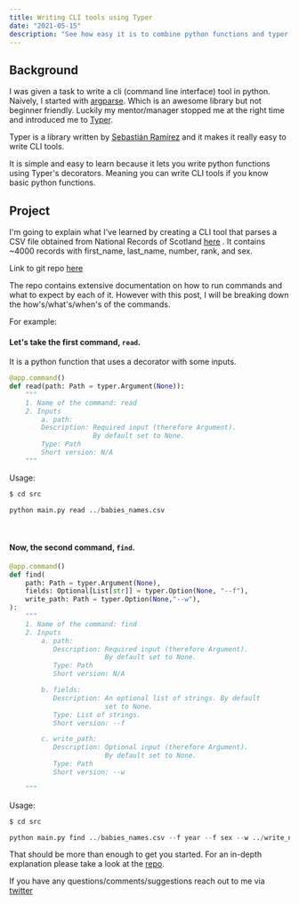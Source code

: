 ```yaml
---
title: Writing CLI tools using Typer
date: "2021-05-15"
description: "See how easy it is to combine python functions and typer's decorators to create cli tools."
---
```


## Background

I was given a task to write a cli (command line interface) tool in python. Naively, I started with [argparse](https://docs.python.org/3/library/argparse.html). Which is an awesome library but not beginner friendly. Luckily my mentor/manager stopped me at the right time and introduced me to [Typer](https://typer.tiangolo.com/).

Typer is a library written by [Sebastián Ramírez](https://twitter.com/tiangolo?lang=en) and it makes it really easy to write CLI tools.

It is simple and easy to learn because it lets you write python functions using Typer's decorators. Meaning you can write CLI tools if you know basic python functions.

## Project

I'm going to explain what I've learned by creating a CLI tool that parses a CSV file obtained from National Records of Scotland [here](https://www.nrscotland.gov.uk/statistics-and-data/statistics/statistics-by-theme/vital-events/names/babies-first-names/babies-first-names-summary-records-comma-separated-value-csv-format)
. It contains ~4000 records with first_name, last_name, number, rank, and sex. 

Link to git repo [here](https://github.com/tahakhan0/CLI-Tool)

The repo contains extensive documentation on how to run commands and what to expect by each of it. However with this post, I will be breaking down the how's/what's/when's of the commands.

For example:

#### Let's take the first command, `read`.

It is a python function that uses a decorator with some inputs.

```python
@app.command()
def read(path: Path = typer.Argument(None)):
    """
    1. Name of the command: read
    2. Inputs
        a. path:
        Description: Required input (therefore Argument).
                     By default set to None.
        Type: Path
        Short version: N/A
    """
```

Usage:

```python
$ cd src

python main.py read ../babies_names.csv 
```

<br/>

#### Now, the second command, `find`.

```python
@app.command()
def find(
    path: Path = typer.Argument(None),
    fields: Optional[List[str]] = typer.Option(None, "--f"),
    write_path: Path = typer.Option(None,"--w"),
):
    """
    1. Name of the command: find
    2. Inputs
        a. path:
           Description: Required input (therefore Argument).
                        By default set to None.
           Type: Path
           Short version: N/A

        b. fields:
           Description: An optional list of strings. By default
                        set to None.
           Type: List of strings.
           Short version: --f

        c. write_path:
           Description: Optional input (therefore Argument).
                        By default set to None.
           Type: Path
           Short version: --w

    """
```

Usage:

```python
$ cd src

python main.py find ../babies_names.csv --f year --f sex --w ../write_new_file.csv
```

That should be more than enough to get you started. For an in-depth explanation please take a look at the [repo](https://github.com/tahakhan0/CLI-Tool).
 

If you have any questions/comments/suggestions reach out to me via [twitter](https://twitter.com/tahaaakhan)
